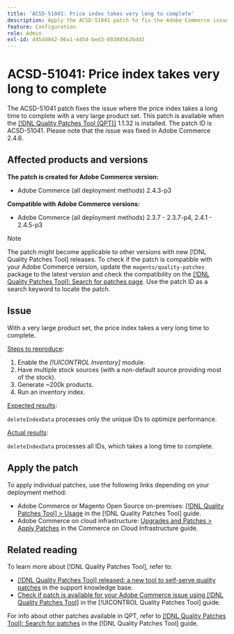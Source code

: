 ```yaml
---
title: 'ACSD-51041: Price index takes very long to complete'
description: Apply the ACSD-51041 patch to fix the Adobe Commerce issue where the price index takes a long time to complete with a very large product set.
feature: Configuration
role: Admin
exl-id: d45d4042-06a1-445d-bed3-803085626dd3
---
```

# ACSD-51041: Price index takes very long to complete

The ACSD-51041 patch fixes the issue where the price index takes a long time to complete with a very large product set. This patch is available when the [[!DNL Quality Patches Tool (QPT)]](https://experienceleague.adobe.com/en/docs/commerce-operations/tools/quality-patches-tool/quality-patches-tool-to-self-serve-quality-patches) 1.1.32 is installed. The patch ID is ACSD-51041. Please note that the issue was fixed in Adobe Commerce 2.4.6.

## Affected products and versions

**The patch is created for Adobe Commerce version:**

* Adobe Commerce (all deployment methods) 2.4.3-p3

**Compatible with Adobe Commerce versions:**

* Adobe Commerce (all deployment methods) 2.3.7 - 2.3.7-p4, 2.4.1 - 2.4.5-p3

>[!NOTE]
>
>The patch might become applicable to other versions with new [!DNL Quality Patches Tool] releases. To check if the patch is compatible with your Adobe Commerce version, update the `magento/quality-patches` package to the latest version and check the compatibility on the [[!DNL Quality Patches Tool]: Search for patches page](https://experienceleague.adobe.com/tools/commerce-quality-patches/index.html). Use the patch ID as a search keyword to locate the patch.

## Issue

With a very large product set, the price index takes a very long time to complete. 

<u>Steps to reproduce</u>:

1. Enable the *[!UICONTROL Inventory]* module.
1. Have multiple stock sources (with a non-default source providing most of the stock).
1. Generate ~200k products.
1. Run an inventory index.

<u>Expected results</u>:

`deleteIndexData` processes only the unique IDs to optimize performance.

<u>Actual results</u>:

`deleteIndexData` processes all IDs, which takes a long time to complete.

## Apply the patch

To apply individual patches, use the following links depending on your deployment method:

* Adobe Commerce or Magento Open Source on-premises: [[!DNL Quality Patches Tool] > Usage](/help/tools/quality-patches-tool/usage.md) in the [!DNL Quality Patches Tool] guide.
* Adobe Commerce on cloud infrastructure: [Upgrades and Patches > Apply Patches](https://experienceleague.adobe.com/docs/commerce-cloud-service/user-guide/develop/upgrade/apply-patches.html) in the Commerce on Cloud Infrastructure guide.

## Related reading

To learn more about [!DNL Quality Patches Tool], refer to:

* [[!DNL Quality Patches Tool] released: a new tool to self-serve quality patches](https://experienceleague.adobe.com/en/docs/commerce-operations/tools/quality-patches-tool/quality-patches-tool-to-self-serve-quality-patches) in the support knowledge base.
* [Check if patch is available for your Adobe Commerce issue using [!DNL Quality Patches Tool]](/help/tools/quality-patches-tool/patches-available-in-qpt/check-patch-for-magento-issue-with-magento-quality-patches.md) in the [!UICONTROL Quality Patches Tool] guide.


For info about other patches available in QPT, refer to [[!DNL Quality Patches Tool]: Search for patches](https://experienceleague.adobe.com/tools/commerce-quality-patches/index.html) in the [!DNL Quality Patches Tool] guide.

